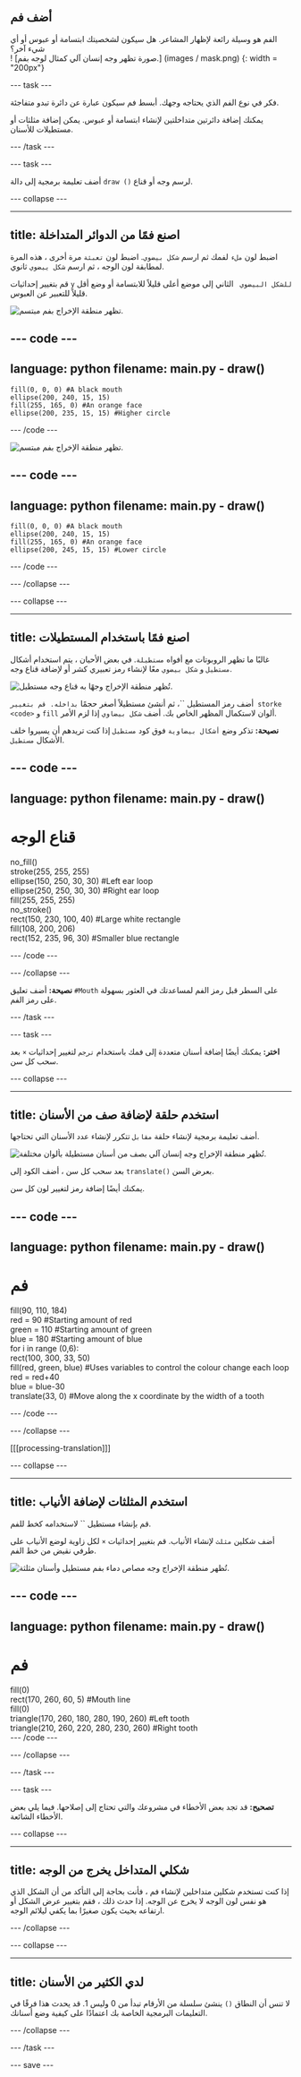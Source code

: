 ## أضف فم

<div style="display: flex; flex-wrap: wrap">
<div style="flex-basis: 200px; flex-grow: 1; margin-right: 15px;">
الفم هو وسيلة رائعة لإظهار المشاعر. هل سيكون لشخصيتك ابتسامة أو عبوس أو أي شيء آخر؟ 
</div>
<div>
! [صورة تظهر وجه إنسان آلي كمثال لوجه بفم.] (images / mask.png) {: width = "200px"}
</div>
</div>

--- task ---

فكر في نوع الفم الذي يحتاجه وجهك. أبسط فم سيكون عبارة عن دائرة تبدو متفاجئة.

يمكنك إضافة دائرتين متداخلتين لإنشاء ابتسامة أو عبوس. يمكن إضافة مثلثات أو مستطيلات للأسنان.

--- /task ---

--- task ---

أضف تعليمة برمجية إلى دالة `draw ()` لرسم وجه أو قناع.

--- collapse ---

---
title: اصنع فمًا من الدوائر المتداخلة
---

اضبط لون `ملء` لفمك ثم ارسم `شكل بيضوي`. اضبط لون `تعبئة` مرة أخرى ، هذه المرة لمطابقة لون الوجه ، ثم ارسم `شكل ييضوي` ثانوي.

قم بتغيير إحداثيات `y` `للشكل البيضوي ` الثاني إلى موضع أعلى قليلاً للابتسامة أو وضع أقل قليلاً للتعبير عن العبوس.

![تظهر منطقة الإخراج بفم مبتسم.](images/smile.png)

--- code ---
---
language: python
filename: main.py - draw()
---

    fill(0, 0, 0) #A black mouth
    ellipse(200, 240, 15, 15)
    fill(255, 165, 0) #An orange face
    ellipse(200, 235, 15, 15) #Higher circle

--- /code ---

![تظهر منطقة الإخراج بفم مبتسم.](images/frown.png)

--- code ---
---
language: python
filename: main.py - draw()
---

    fill(0, 0, 0) #A black mouth
    ellipse(200, 240, 15, 15)
    fill(255, 165, 0) #An orange face
    ellipse(200, 245, 15, 15) #Lower circle

--- /code ---

--- /collapse ---

--- collapse ---

---
title: اصنع فمًا باستخدام المستطيلات
---

غالبًا ما تظهر الروبوتات مع أفواه `مستطيلة`. في بعض الأحيان ، يتم استخدام أشكال `مستطيل` و `شكل بيضوي` معًا لإنشاء رمز تعبيري كشر أو لإضافة قناع وجه.

![تُظهر منطقة الإخراج وجهًا به قناع وجه مستطيل.](images/rectangle-mask.png)

أضف رمز المستطيل ``، ثم أنشئ</code> مستطيلاً أصغر حجمًا `بداخله. قم بتغيير storke <code>` و `fill` ألوان لاستكمال المظهر الخاص بك. أضف `شكل بيضاوي` إذا لزم الأمر.

**نصيحة:** تذكر وضع `أشكال بيضاوية` فوق كود `مستطيل` إذا كنت تريدهم أن يسيروا خلف الأشكال `مستطيل`.

--- code ---
---
language: python
filename: main.py - draw()
---
# قناع الوجه
no_fill()    
stroke(255, 255, 255)     
ellipse(150, 250, 30, 30) #Left ear loop    
ellipse(250, 250, 30, 30) #Right ear loop    
fill(255, 255, 255)    
no_stroke()     
rect(150, 230, 100, 40) #Large white rectangle    
fill(108, 200, 206)    
rect(152, 235, 96, 30) #Smaller blue rectangle

--- /code ---

--- /collapse ---

**نصيحة:** أضف تعليق `#Mouth` على السطر قبل رمز الفم لمساعدتك في العثور بسهولة على رمز الفم.

--- /task ---

--- task ---

**اختر:** يمكنك أيضًا إضافة أسنان متعددة إلى فمك باستخدام `ترجم` لتغيير إحداثيات `×` بعد سحب كل سن.

--- collapse ---

---
title: استخدم حلقة لإضافة صف من الأسنان
---

أضف تعليمة برمجية لإنشاء حلقة `مقابل` تتكرر لإنشاء عدد الأسنان التي تحتاجها.

![تُظهر منطقة الإخراج وجه إنسان آلي بصف من أسنان مستطيلة بألوان مختلفة.](images/robot-teeth.png)

بعد سحب كل سن ، أضف الكود إلى `translate()` بعرض السن.

يمكنك أيضًا إضافة رمز لتغيير لون كل سن.

--- code ---
---
language: python
filename: main.py - draw()
---

# فم
fill(90, 110, 184)     
red = 90 #Starting amount of red   
green = 110 #Starting amount of green    
blue = 180 #Starting amount of blue    
for i in range (0,6):     
rect(100, 300, 33, 50)     
fill(red, green, blue) #Uses variables to control the colour change each loop    
red = red+40     
blue = blue-30     
translate(33, 0) #Move along the x coordinate by the width of a tooth


--- /code ---

--- /collapse ---

[[[processing-translation]]]

--- collapse ---

---
title: استخدم المثلثات لإضافة الأنياب
---

قم بإنشاء مستطيل `` لاستخدامه كخط للفم.

أضف شكلين `مثلث` لإنشاء الأنياب. قم بتغيير إحداثيات `×` لكل زاوية لوضع الأنياب على طرفي نقيض من خط الفم.

![تُظهر منطقة الإخراج وجه مصاص دماء بفم مستطيل وأسنان مثلثة.](images/vampire.png)

--- code ---
---
language: python
filename: main.py - draw()
---
# فم
  fill(0)    
rect(170, 260, 60, 5) #Mouth line    
fill(0)    
triangle(170, 260, 180, 280, 190, 260) #Left tooth    
triangle(210, 260, 220, 280, 230, 260) #Right tooth    
--- /code ---

--- /collapse ---

--- /task ---

--- task ---

**تصحيح:** قد تجد بعض الأخطاء في مشروعك والتي تحتاج إلى إصلاحها. فيما يلي بعض الأخطاء الشائعة.

--- collapse ---

---
title: شكلي المتداخل يخرج من الوجه
---

إذا كنت تستخدم شكلين متداخلين لإنشاء فم ، فأنت بحاجة إلى التأكد من أن الشكل الذي هو نفس لون الوجه لا يخرج عن الوجه. إذا حدث ذلك ، فقم بتغيير عرض الشكل أو ارتفاعه بحيث يكون صغيرًا بما يكفي ليلائم الوجه.

--- /collapse ---


--- collapse ---

---
title: لدي الكثير من الأسنان
---

لا تنس أن النطاق `()` ينشئ سلسلة من الأرقام تبدأ من 0 وليس 1. قد يحدث هذا فرقًا في التعليمات البرمجية الخاصة بك اعتمادًا على كيفية وضع أسنانك.

--- /collapse ---

--- /task ---

--- save ---
